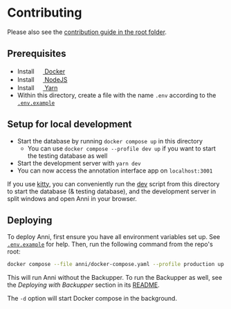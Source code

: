 # Contributing

Please also see the [contribution guide in the root folder](../CONTRIBUTING.md).

## Prerequisites

- Install [<img
  src="https://user-images.githubusercontent.com/58258541/143049489-668aea70-bb2c-420d-b3e8-e0edc42a4e92.png"
  width="16" height="16"> Docker](https://docs.docker.com/get-docker/)
- Install [<img
  src="https://user-images.githubusercontent.com/58258541/143050266-4a2030d1-c319-447d-812b-2ad8a4020d48.png"
  width="16" height="16"> NodeJS](https://nodejs.org)
- Install [<img
  src="https://user-images.githubusercontent.com/58258541/143050227-b374b1f7-e28e-4b90-b7f0-b9112521d3b1.png"
  width="16" height="16"> Yarn](https://yarnpkg.com/)
- Within this directory, create a file with the name `.env` according to the
  [`.env.example`](.env.example)

## Setup for local development

- Start the database by running `docker compose up` in this directory
  - You can use `docker compose --profile dev up` if you want to start the
    testing database as well
- Start the development server with `yarn dev`
- You can now access the annotation interface app on `localhost:3001`

If you use [kitty](https://sw.kovidgoyal.net/kitty/), you can conveniently run
the [dev](/.kitty/dev) script from this directory to start the database (&
testing database), and the development server in split windows and open Anni in
your browser.

## Deploying

To deploy Anni, first ensure you have all environment variables set up. See
[`.env.example`](.env.example) for help. Then, run the following command from
the repo's root:

```sh
docker compose --file anni/docker-compose.yaml --profile production up -d
```

This will run Anni without the Backupper. To run the Backupper as well, see the
*Deploying with Backupper* section in its [README](backupper/README.md).

The `-d` option will start Docker compose in the background.
